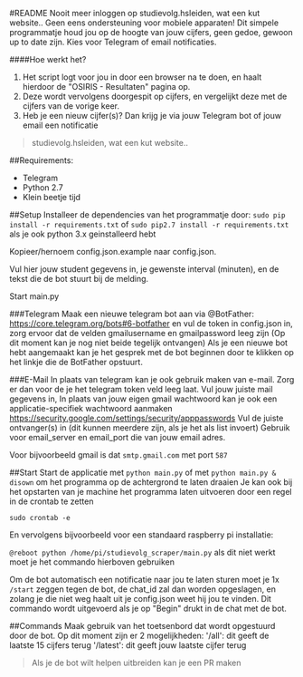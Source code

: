 #README
Nooit meer inloggen op studievolg.hsleiden, wat een kut website..
Geen eens ondersteuning voor mobiele apparaten!
Dit simpele programmatje houd jou op de hoogte van jouw cijfers, geen gedoe, gewoon up to date zijn.
Kies voor Telegram of email notificaties.

####Hoe werkt het?
1. Het script logt voor jou in door een browser na te doen, en haalt hierdoor de "OSIRIS - Resultaten" pagina op.
2. Deze wordt vervolgens doorgespit op cijfers, en vergelijkt deze met de cijfers van de vorige keer.
3. Heb je een nieuw cijfer(s)? Dan krijg je via jouw Telegram bot of jouw email een notificatie

>studievolg.hsleiden, wat een kut website..

##Requirements:
- Telegram
- Python 2.7
- Klein beetje tijd

##Setup
Installeer de dependencies van het programmatje door:
``sudo pip install -r requirements.txt``
of
``sudo pip2.7 install -r requirements.txt``
als je ook python 3.x geinstalleerd hebt

Kopieer/hernoem config.json.example naar config.json.

Vul hier jouw student gegevens in, je gewenste interval (minuten), en de tekst die de bot stuurt bij de melding.

Start main.py

###Telegram
Maak een nieuwe telegram bot aan via @BotFather: https://core.telegram.org/bots#6-botfather en vul de token in config.json in,
 zorg ervoor dat de velden gmailusername en gmailpassword leeg zijn (Op dit moment kan je nog niet beide tegelijk ontvangen)
Als je een nieuwe bot hebt aangemaakt kan je het gesprek met de bot beginnen door te klikken op het linkje die de BotFather opstuurt.

###E-Mail
In plaats van telegram kan je ook gebruik maken van e-mail.
Zorg er dan voor de je het telegram token veld leeg laat.
Vul jouw juiste mail gegevens in, In plaats van jouw eigen gmail wachtwoord kan je ook een applicatie-specifiek wachtwoord aanmaken https://security.google.com/settings/security/apppasswords
Vul de juiste ontvanger(s) in (dit kunnen meerdere zijn, als je het als list invoert)
Gebruik voor email_server en email_port die van jouw email adres.

Voor bijvoorbeeld gmail is dat ``smtp.gmail.com`` met port ``587``



##Start
Start de applicatie met ``python main.py`` of met ``python main.py & disown`` om het programma op de achtergrond te laten draaien
Je kan ook bij het opstarten van je machine het programma laten uitvoeren door een regel in de crontab te zetten

``sudo crontab -e``

En vervolgens bijvoorbeeld voor een standaard raspberry pi installatie:

``@reboot python /home/pi/studievolg_scraper/main.py`` als dit niet werkt moet je het commando hierboven gebruiken

Om de bot automatisch een notificatie naar jou te laten sturen moet je 1x ``/start`` zeggen tegen de bot,
de chat_id zal dan worden opgeslagen, en zolang je die niet weg haalt uit je config.json weet hij jou te vinden.
Dit commando wordt uitgevoerd als je op "Begin" drukt in de chat met de bot.

##Commands
Maak gebruik van het toetsenbord dat wordt opgestuurd door de bot.
Op dit moment zijn er 2 mogelijkheden:
'/all': dit geeft de laatste 15 cijfers terug
'/latest': dit geeft jouw laatste cijfer terug

>Als je de bot wilt helpen uitbreiden kan je een PR maken

